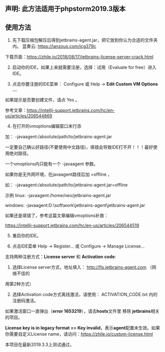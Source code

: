 ## 声明: 此方法适用于phpstorm2019.3版本

## 使⽤⽅法

1. 先下载压缩包解压后得到jetbrains-agent.jar，把它放到你认为合适的⽂件夹内。
蓝奏云: https://lanzous.com/icg379c

下载⻚⾯：https://zhile.io/2018/08/17/jetbrains-license-server-crack.html


2. 启动你的IDE，如果上来就需要注册，选择：试⽤（Evaluate for free）进⼊IDE。

3. 点击你要注册的IDE菜单： Configure 或 Help -> **Edit Custom VM Options ...**

如果提示是否要创建⽂件，请点 Yes 。

参考⽂章：https://intellij-support.jetbrains.com/hc/en-us/articles/206544869

4. 在打开的vmoptions编辑窗⼝末⾏添

加： -javaagent:/absolute/path/to/jetbrains-agent.jar

⼀定要⾃⼰确认好路径(不要使⽤中⽂路径)，填错会导致IDE打不开！！！最好使⽤绝对路径。

⼀个vmoptions内只能有⼀个 -javaagent 参数。

如果你是⽆外⽹环境，在javaagent路径后加 =offline ，

如： -javaagent:/absolute/path/to/jetbrains-agent.jar=offline

 示例
linux: -javaagent:/home/neo/jetbrains-agent.jar

windows: -javaagent:D:\soft\work\jetbrains-agent\jetbrains-agent.jar

如果还是填错了，参考这篇⽂章编辑vmoptions补救：

https://intellij-support.jetbrains.com/hc/en-us/articles/206544519

5. 重启你的IDE。

6. 点击IDE菜单 Help -> Register... 或 Configure -> Manage License...

⽀持两种注册⽅式：**License server** 和 **Activation code**:

1. 选择License server⽅式，地址填⼊： http://fls.jetbrains-agent.com （⽹络不佳的

⽤第2种⽅式）

2. 选择Activation code⽅式离线激活，请使⽤： ACTIVATION_CODE.txt 内的注册码激活。

如果激活窗⼝⼀直弹出（**error 1653219**），请去**hosts**⽂件⾥ 移除 **jetbrains**相关的项⽬。

**License key is in legacy format == Key invalid**，表示**agent**配置未⽣效。如果你需要⾃定义License name，请访问：https://zhile.io/custom-license.html

本项⽬在最新2019.3.3上测试通过。

